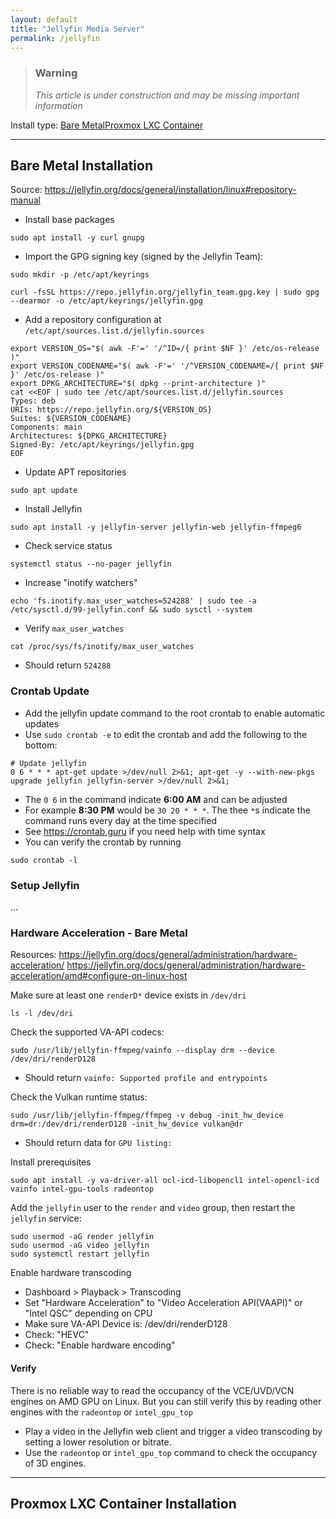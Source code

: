 ```yaml
---
layout: default
title: "Jellyfin Media Server"
permalink: /jellyfin
---
```


> ### **Warning**
>
> _This article is under construction and may be missing important information_

Install type: <a href="#baremetal" Class="simple-button-small">Bare Metal</a><a href="#lxc" Class="simple-button-small">Proxmox LXC Container</a>

----

<a name="baremetal"></a>
## Bare Metal Installation
Source: https://jellyfin.org/docs/general/installation/linux#repository-manual

- Install base packages
```
sudo apt install -y curl gnupg
```
- Import the GPG signing key (signed by the Jellyfin Team):
```
sudo mkdir -p /etc/apt/keyrings
```
```
curl -fsSL https://repo.jellyfin.org/jellyfin_team.gpg.key | sudo gpg --dearmor -o /etc/apt/keyrings/jellyfin.gpg
```
- Add a repository configuration at `/etc/apt/sources.list.d/jellyfin.sources`
```
export VERSION_OS="$( awk -F'=' '/^ID=/{ print $NF }' /etc/os-release )"
export VERSION_CODENAME="$( awk -F'=' '/^VERSION_CODENAME=/{ print $NF }' /etc/os-release )"
export DPKG_ARCHITECTURE="$( dpkg --print-architecture )"
cat <<EOF | sudo tee /etc/apt/sources.list.d/jellyfin.sources
Types: deb
URIs: https://repo.jellyfin.org/${VERSION_OS}
Suites: ${VERSION_CODENAME}
Components: main
Architectures: ${DPKG_ARCHITECTURE}
Signed-By: /etc/apt/keyrings/jellyfin.gpg
EOF
```
- Update APT repositories
```
sudo apt update
```
- Install Jellyfin <!-- The "jellyfin" meta package is deprecated, use individual packages from now on -->
```
sudo apt install -y jellyfin-server jellyfin-web jellyfin-ffmpeg6
```
- Check service status
```
systemctl status --no-pager jellyfin
```
- Increase "inotify watchers"
```
echo 'fs.inotify.max_user_watches=524288' | sudo tee -a /etc/sysctl.d/99-jellyfin.conf && sudo sysctl --system
```
- Verify `max_user_watches`
```
cat /proc/sys/fs/inotify/max_user_watches
```
  - Should return `524288`

### Crontab Update
- Add the jellyfin update command to the root crontab to enable automatic updates
- Use `sudo crontab -e` to edit the crontab and add the following to the bottom:
```
# Update jellyfin
0 6 * * * apt-get update >/dev/null 2>&1; apt-get -y --with-new-pkgs upgrade jellyfin jellyfin-server >/dev/null 2>&1;
```
- The `0 6` in the command indicate **6:00 AM** and can be adjusted
- For example **8:30 PM** would be `30 20 * * *`. The thee `*`s indicate the command runs every day at the time specified
- See https://crontab.guru if you need help with time syntax
- You can verify the crontab by running
```
sudo crontab -l
```

### Setup Jellyfin
...

### Hardware Acceleration - Bare Metal

Resources:
https://jellyfin.org/docs/general/administration/hardware-acceleration/
https://jellyfin.org/docs/general/administration/hardware-acceleration/amd#configure-on-linux-host

Make sure at least one `renderD*` device exists in `/dev/dri`
```
ls -l /dev/dri
```

Check the supported VA-API codecs:
```
sudo /usr/lib/jellyfin-ffmpeg/vainfo --display drm --device /dev/dri/renderD128
```
- Should return `vainfo: Supported profile and entrypoints`

Check the Vulkan runtime status:
```
sudo /usr/lib/jellyfin-ffmpeg/ffmpeg -v debug -init_hw_device drm=dr:/dev/dri/renderD128 -init_hw_device vulkan@dr
```
- Should return data for `GPU listing:`

Install prerequisites
```
sudo apt install -y va-driver-all ocl-icd-libopencl1 intel-opencl-icd vainfo intel-gpu-tools radeontop
```

Add the `jellyfin` user to the `render` and `video` group, then restart the `jellyfin` service:
```
sudo usermod -aG render jellyfin
sudo usermod -aG video jellyfin
sudo systemctl restart jellyfin
```

Enable hardware transcoding

- Dashboard > Playback > Transcoding
- Set "Hardware Acceleration" to "Video Acceleration API(VAAPI)" or "Intel QSC" depending on CPU
- Make sure VA-API Device is: /dev/dri/renderD128
- Check: "HEVC"
- Check: "Enable hardware encoding"

#### Verify
There is no reliable way to read the occupancy of the VCE/UVD/VCN engines on AMD GPU on Linux. But you can still verify this by reading other engines with the `radeontop` or `intel_gpu_top`

- Play a video in the Jellyfin web client and trigger a video transcoding by setting a lower resolution or bitrate.
- Use the `radeontop` or `intel_gpu_top` command to check the occupancy of 3D engines.

----

<a name="lxc"></a>
## Proxmox LXC Container Installation
